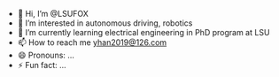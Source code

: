 - 👋 Hi, I’m @LSUFOX
- 👀 I’m interested in autonomous driving, robotics
- 🌱 I’m currently learning electrical engineering in PhD program at LSU
- 📫 How to reach me yhan2019@126.com
- 😄 Pronouns: ...
- ⚡ Fun fact: ...

<!---
LSUFOX/LSUFOX is a ✨ special ✨ repository because its `README.md` (this file) appears on your GitHub profile.
You can click the Preview link to take a look at your changes.
--->
